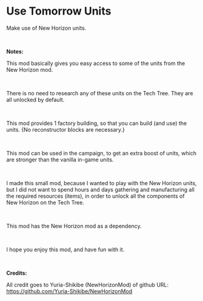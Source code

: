 # Use Tomorrow Units
Make use of New Horizon units.

<br>

**Notes:**

This mod basically gives you easy access to some of the units from the New Horizon mod.

<br>

There is no need to research any of these units on the Tech Tree. They are all unlocked by default.

<br>

This mod provides 1 factory building, so that you can build (and use) the units. {No reconstructor blocks are necessary.}

<br>

This mod can be used in the campaign, to get an extra boost of units, which are stronger than the vanilla in-game units.

<br>

I made this small mod, because I wanted to play with the New Horizon units, but I did not want to spend hours and days gathering and manufacturing all the required resources (items), in order to unlock all the components of New Horizon on the Tech Tree.

<br>

This mod has the New Horizon mod as a dependency.

<br>

I hope you enjoy this mod, and have fun with it.

<br>

**Credits:**

All credit goes to Yuria-Shikibe (NewHorizonMod) of github URL:
https://github.com/Yuria-Shikibe/NewHorizonMod
